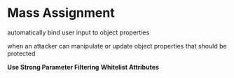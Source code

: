 # Mass Assignment

automatically bind user input to object properties

when an attacker can manipulate or update object properties that should be protected


**Use Strong Parameter Filtering**
**Whitelist Attributes**

